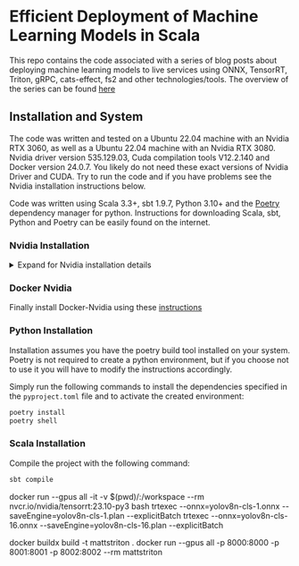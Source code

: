 # Efficient Deployment of Machine Learning Models in Scala
This repo contains the code associated with a series of blog posts about deploying machine learning models to live services using ONNX, TensorRT, Triton, gRPC, cats-effect, fs2 and other technologies/tools. The overview of the series can be found [here](https://mattlangsenkamp.github.io/posts/scala-machine-learning-deployment-entry-0/)

## Installation and System
The code was written and tested on a Ubuntu 22.04 machine with an Nvidia RTX 3060, as well as a Ubuntu 22.04 machine with an Nvidia RTX 3080. Nvidia driver version 535.129.03, Cuda compilation tools V12.2.140 and Docker version 24.0.7. You likely do not need these exact versions of Nvidia Driver and CUDA. Try to run the code and if you have problems see the Nvidia installation instructions below.

Code was written using Scala 3.3+, sbt 1.9.7, Python 3.10+ and the [Poetry](https://python-poetry.org/) dependency manager for python. Instructions for downloading Scala, sbt, Python and Poetry can be easily found on the internet.

### Nvidia Installation
<details closed>
<summary>Expand for Nvidia installation details</summary>
In my experiance installing Nvidia tools can be tedious and error prone. Make sure to read all the documentation present in each link so you know what you are doing.

Download cuda 12.2 using this [link](https://developer.nvidia.com/cuda-12-2-2-download-archive).
Select the options in the following order `Linux > x86_64 > Ubuntu > 22.04 > deb (network)` or make modifications to meet your system requirements. For me the generated instructions look like what is below:
```bash
$ wget https://developer.download.nvidia.com/compute/cuda/repos/ubuntu2204/x86_64/cuda-keyring_1.1-1_all.deb
$ sudo dpkg -i cuda-keyring_1.1-1_all.deb
$ sudo apt-get update
$ sudo apt-get -y install cuda
```
To install cuDNN you will need an Nvidia sign in. It is still free they just make you sign in.
Go to this [link](https://developer.nvidia.com/rdp/cudnn-download) to download the current version of cuDNN. If you need an older version visit this [link](https://developer.nvidia.com/rdp/cudnn-archive). Select `Local Installer for Ubuntu22.04 x86_64 (Deb)`. After that follow the instructions linked [here](https://docs.nvidia.com/deeplearning/cudnn/install-guide/index.html#installlinux-deb)

After rebooting your system run the command `nvcc -V` and you should get an outputing specifying your version. If `nvcc -V` doesnt work you might need to add `export export PATH="/usr/local/cuda/bin:$PATH"` to `~/.bashrc`

If something goes wrong and you need to start from scrath follow the instructions in this [link](https://docs.nvidia.com/cuda/cuda-installation-guide-linux/index.html#removing-cuda-toolkit-and-driver) to uninstall Nvidia stuff.
</details>

### Docker Nvidia
Finally install Docker-Nvidia using these [instructions](https://docs.nvidia.com/datacenter/cloud-native/container-toolkit/latest/install-guide.html)

### Python Installation
Installation assumes you have the poetry build tool installed on your system. Poetry is not required to create a python environment, but if you choose not to use it you will have to modify the instructions accordingly. 

Simply run the following commands to install the dependencies specified in the `pyproject.toml` file and to activate the created environment:
```bash 
poetry install
poetry shell
```

### Scala Installation
Compile the project with the following command:
```bash
sbt compile
```

docker run --gpus all -it -v $(pwd)/:/workspace --rm nvcr.io/nvidia/tensorrt:23.10-py3 bash
trtexec --onnx=yolov8n-cls-1.onnx --saveEngine=yolov8n-cls-1.plan --explicitBatch
trtexec --onnx=yolov8n-cls-16.onnx --saveEngine=yolov8n-cls-16.plan --explicitBatch

docker buildx build -t mattstriton .
docker run --gpus all -p 8000:8000 -p 8001:8001 -p 8002:8002 --rm mattstriton